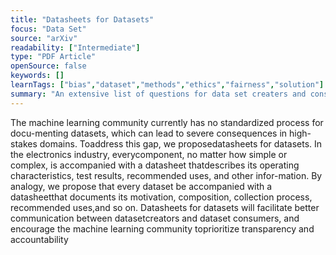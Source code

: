 ```yaml
---
title: "Datasheets for Datasets"
focus: "Data Set"
source: "arXiv"
readability: ["Intermediate"]
type: "PDF Article"
openSource: false
keywords: []
learnTags: ["bias","dataset","methods","ethics","fairness","solution"]
summary: "An extensive list of questions for data set creaters and consumers to use when creating and using data sets in order to make informed decisions and to avoid harm. "
---
```

The machine learning community currently has no standardized process for docu-menting datasets, which can lead to severe consequences in high-stakes domains. Toaddress this gap, we proposedatasheets for datasets. In the electronics industry, everycomponent, no matter how simple or complex, is accompanied with a datasheet thatdescribes its operating characteristics, test results, recommended uses, and other infor-mation. By analogy, we propose that every dataset be accompanied with a datasheetthat documents its motivation, composition, collection process, recommended uses,and so on. Datasheets for datasets will facilitate better communication between datasetcreators and dataset consumers, and encourage the machine learning community toprioritize transparency and accountability
